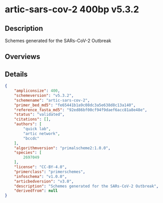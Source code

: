 # artic-sars-cov-2 400bp v5.3.2

## Description

Schemes generated for the SARs-CoV-2 Outbreak

## Overviews

## Details

```json
{
    "ampliconsize": 400,
    "schemeversion": "v5.3.2",
    "schemename": "artic-sars-cov-2",
    "primer_bed_md5": "fe65441b1a9c08dc3a5e638d8c13a140",
    "reference_fasta_md5": "92ed86bf00cf94f9daef6acc81a8e48e",
    "status": "validated",
    "citations": [],
    "authors": [
        "quick lab",
        "artic network",
        "bccdc"
    ],
    "algorithmversion": "primalscheme2:1.0.0",
    "species": [
        2697049
    ],
    "license": "CC-BY-4.0",
    "primerclass": "primerschemes",
    "infoschema": "v1.0.0",
    "articbedversion": "v3.0",
    "description": "Schemes generated for the SARs-CoV-2 Outbreak",
    "derivedfrom": null
}
```

